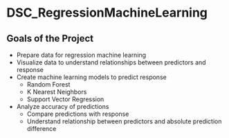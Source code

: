 # DSC_RegressionMachineLearning

## Goals of the Project
- Prepare data for regression machine learning
- Visualize data to understand relationships between predictors and response
- Create machine learning models to predict response
  - Random Forest
  - K Nearest Neighbors
  - Support Vector Regression
- Analyze accuracy of predictions
  - Compare predictions with response
  - Understand relationship between predictors and absolute prediction difference
